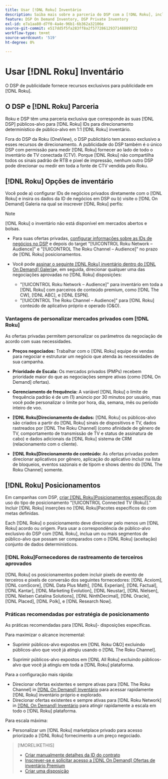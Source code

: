 ```yaml
---
title: Usar [!DNL Roku] Inventário
description: Saiba mais sobre a parceria do DSP com a [!DNL Roku], incluindo opções de inventário, fornecedores de rastreamento de terceiros aprovados e práticas recomendadas para [!DNL Roku]- disposições específicas.
feature: DSP On Demand Inventory, DSP Private Inventory
exl-id: e7a1aa80-d7f0-4a4e-96b1-6b362a32106e
source-git-commit: e517dd5f5fa283ff8a2f57728612937148889732
workflow-type: tm+mt
source-wordcount: '519'
ht-degree: 0%

---
```


# Usar [!DNL Roku] Inventário

O DSP de publicidade fornece recursos exclusivos para publicidade em [!DNL Roku].

## O DSP e [!DNL Roku] Parceria

Roku e DSP têm uma parceria exclusiva que corresponde às suas [!DNL DSP] públicos-alvo para [!DNL Roku] IDs para direcionamento determinístico de público-alvo em 1:1 [!DNL Roku] inventário.

Fora do DSP da Roku (OneView), o DSP publicitário tem acesso exclusivo a esses recursos de direcionamento. A publicidade do DSP também é o único DSP com permissão para medir [!DNL Roku] fornecer ao lado de todo o inventário de TV conectada (CTV). Porque [!DNL Roku] não compartilha todos os sinais padrão de RTB e pixel de impressão, nenhum outro DSP pode direcionar ou medir em toda a fonte de CTV vendida pelo Roku.

## [!DNL Roku] Opções de inventário

Você pode a) configurar IDs de negócios privados diretamente com o [!DNL Roku] e insira os dados da ID de negócios em DSP ou b) visite o [!DNL On Demand] Galeria na qual se inscrever [!DNL Roku] perfis:

>[!NOTE]
>
>[!DNL Roku] o inventário não está disponível em mercados abertos e bolsas.

* Para suas ofertas privadas, [configurar informações sobre as IDs de negócios no DSP](/help/dsp/inventory/deal-id-create.md) e depois do target &quot;[!UICONTROL Roku Network – Audience]&quot; e &quot;[!UICONTROL The Roku Channel – Audience]&quot; no prazo de [!DNL Roku] posicionamentos.<!-- Or do you target the deal ID?? I see those strings for Roku On Demand inventory. Clarify if all Roku private deals show up as one or the other of these in Roku Private inventory in Roku placement settings. -->

* Você pode [assinar o seguinte [!DNL Roku] inventário dentro do [!DNL On Demand] Galeria](/help/dsp/inventory/on-demand-inventory-subscribe.md)e, em seguida, direcionar qualquer uma das negociações aprovadas no [!DNL Roku] disposições:

   * &quot;[!UICONTROL Roku Network – Audience]&quot; para inventário em toda a [!DNL Roku] com parceiros de conteúdo premium, como [!DNL The CW], [!DNL ABC], e [!DNL ESPN].
   * &quot;[!UICONTROL The Roku Channel – Audience]&quot; para [!DNL Roku] conteúdo de aplicativo próprio e operado (O&amp;O).

### Vantagens de personalizar mercados privados com [!DNL Roku]

As ofertas privadas permitem personalizar os parâmetros da negociação de acordo com suas necessidades.

* **Preços negociados:** Trabalhar com o [!DNL Roku] equipe de vendas para negociar e estruturar um negócio que atenda às necessidades de sua campanha.

* **Prioridade de Escala:** Os mercados privados (PMPs) recebem prioridade maior do que as negociações sempre ativas (como [!DNL On Demand] ofertas).

* **Gerenciamento de frequência:** A variável [!DNL Roku] o limite de frequência padrão é de um (1) anúncio por 30 minutos por usuário, mas você pode personalizar o limite por hora, dia, semana, mês ou período inteiro de voo.<!-- Within the DSP placement settings? NO - you negotiate this with Roku, but Christine to confirm with Amanda whether you should be able to edit this in placement. -->

* **[!DNL Roku]Direcionamento de dados:** [!DNL Roku] os públicos-alvo são criados a partir do [!DNL Roku] sinais de dispositivos e TV, dados rastreados por [!DNL The Roku Channel] (como afinidade de gênero de TV, comportamento de transmissão de TV e status de assinatura de cabo) e dados adicionais da [!DNL Roku] sistema de CRM (relacionamento com o cliente).

* **[!DNL Roku]Direcionamento de conteúdo:** As ofertas privadas podem direcionar aplicativos por gênero, aplicação do aplicativo incluir na lista de bloqueios, eventos sazonais e de tipom e shows dentro do [!DNL The Roku Channel] somente.

## [!DNL Roku] Posicionamentos

Em campanhas com DSP, [criar [!DNL Roku]Posicionamentos específicos do](/help/dsp/campaign-management/placements/placement-create.md) uso do tipo de posicionamento &quot;[!UICONTROL Connected TV (Roku)].&quot; Incluir [!DNL Roku] inserções no [!DNL Roku]Pacotes específicos do com metas definidas.

Each [!DNL Roku] o posicionamento deve direcionar pelo menos um [!DNL Roku] acordo ou origem. Para usar a correspondência de público-alvo exclusivo do DSP com [!DNL Roku], inclua um ou mais segmentos de público-alvo que possam ser comparados com o [!DNL Roku] (aceitação) conjunto de dados determinísticos.

### [!DNL Roku]Fornecedores de rastreamento de terceiros aprovados

[!DNL Roku] os posicionamentos podem incluir pixels de evento de terceiros e pixels de conversão dos seguintes fornecedores:  [!DNL Acxiom], [!DNL comScore], [!DNL Data Plus Math], [!DNL Experian], [!DNL Factual], [!DNL Kantar], [!DNL Marketing Evolution], [!DNL Neustar], [!DNL Nielsen], [!DNL Nielsen Catalina Solutions], [!DNL NinthDecimal], [!DNL Oracle], [!DNL Placed], [!DNL Polk], e [!DNL Research Now].

### Práticas recomendadas por estratégia de posicionamento

As práticas recomendadas para [!DNL Roku]- disposições específicas.

Para maximizar o alcance incremental:

* Suprimir públicos-alvo expostos em [!DNL Roku O&O] excluindo públicos-alvo que você já atingiu usando o [!DNL The Roku Channel].

* Suprimir públicos-alvo expostos em [!DNL All Roku] excluindo públicos-alvo que você já atingiu em toda a [!DNL Roku] plataforma.

Para a configuração mais rápida:

* Direcionar ofertas existentes e sempre ativas para [!DNL The Roku Channel] in [[!DNL On Demand] Inventário](/help/dsp/inventory/on-demand-inventory-subscribe.md) para acessar rapidamente [!DNL Roku] inventário próprio e explorado.
* Direcionar ofertas existentes e sempre ativas para [!DNL Roku Network] in [[!DNL On Demand] Inventário](/help/dsp/inventory/on-demand-inventory-subscribe.md) para atingir rapidamente a escala em todo o [!DNL Roku] plataforma.

Para escala máxima:

* Personalizar um [!DNL Roku] marketplace privado para acesso priorizado a [!DNL Roku] fornecimento a um preço negociado.

>[!MORELIKETHIS]
>
>* [Criar manualmente detalhes da ID do contrato](/help/dsp/inventory/deal-id-create.md)
> * [Inscrever-se e solicitar acesso a [!DNL On Demand] Ofertas de inventário Premium](/help/dsp/inventory/on-demand-inventory-subscribe.md)
>* [Criar uma disposição](/help/dsp/campaign-management/placements/placement-create.md)
